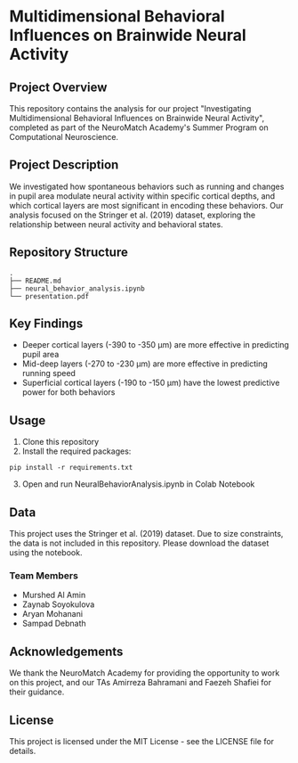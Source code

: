 # Multidimensional Behavioral Influences on Brainwide Neural Activity
## Project Overview
This repository contains the analysis for our project "Investigating Multidimensional Behavioral Influences on Brainwide Neural Activity", completed as part of the NeuroMatch Academy's Summer Program on Computational Neuroscience.

## Project Description
We investigated how spontaneous behaviors such as running and changes in pupil area modulate neural activity within specific cortical depths, and which cortical layers are most significant in encoding these behaviors. Our analysis focused on the Stringer et al. (2019) dataset, exploring the relationship between neural activity and behavioral states.

## Repository Structure
```
.
├── README.md
├── neural_behavior_analysis.ipynb
└── presentation.pdf
```


## Key Findings
- Deeper cortical layers (-390 to -350 μm) are more effective in predicting pupil area
- Mid-deep layers (-270 to -230 μm) are more effective in predicting running speed
- Superficial cortical layers (-190 to -150 μm) have the lowest predictive power for both behaviors

## Usage

1. Clone this repository
2. Install the required packages:
```
pip install -r requirements.txt
```
3. Open and run NeuralBehaviorAnalysis.ipynb in Colab Notebook

## Data
This project uses the Stringer et al. (2019) dataset. Due to size constraints, the data is not included in this repository. Please download the dataset using the notebook.

### Team Members
- Murshed Al Amin
- Zaynab Soyokulova
- Aryan Mohanani
- Sampad Debnath

## Acknowledgements
We thank the NeuroMatch Academy for providing the opportunity to work on this project, and our TAs Amirreza Bahramani and Faezeh Shafiei for their guidance.

## License
This project is licensed under the MIT License - see the LICENSE file for details.
